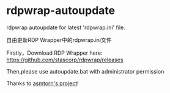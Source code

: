 # rdpwrap-autoupdate
rdpwrap autoupdate for latest 'rdpwrap.ini' file.

自由更新RDP Wrapper中的rdpwrap.ini文件  

Firstly，Download RDP Wrapper here:  
https://github.com/stascorp/rdpwrap/releases


Then,please use autoupdate.bat with administrator permission


Thanks to [asmtorn's project](https://github.com/asmtron/rdpwrap)!


